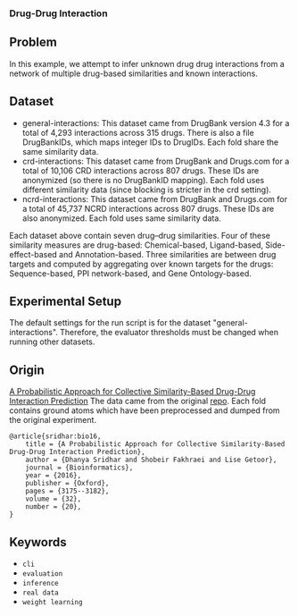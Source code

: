 ### Drug-Drug Interaction

## Problem
In this example, we attempt to infer unknown drug drug interactions from a network of
multiple drug-based similarities and known interactions. 

## Dataset
- general-interactions: This dataset came from DrugBank version 4.3 for a total of 4,293 interactions across 315 drugs.  There is also a file DrugBankIDs, which maps integer IDs to DrugIDs.  Each fold share the same similarity data. 
- crd-interactions: This dataset came from DrugBank and Drugs.com for a total of 10,106 CRD interactions across 807 drugs. These IDs are anonymized (so there is no DrugBankID mapping).  Each fold uses different similarity data (since blocking is stricter in the crd setting).
- ncrd-interactions: This dataset came from DrugBank and Drugs.com for a total of 45,737 NCRD interactions across 807 drugs. These IDs are also anonymized.  Each fold uses same similarity data.  

Each dataset above contain seven drug–drug similarities. Four of these similarity measures are drug-based: Chemical-based, Ligand-based, Side-effect-based and Annotation-based. Three similarities are between drug targets and computed by aggregating over known targets for the drugs: Sequence-based, PPI network-based, and Gene Ontology-based. 

## Experimental Setup
The default settings for the run script is for the dataset "general-interactions".  Therefore, the evaluator thresholds must be changed when running other datasets. 

## Origin
[A Probabilistic Approach for Collective Similarity-Based Drug-Drug Interaction Prediction](https://linqs.org/publications/#id:sridhar-bio16)
The data came from the original [repo](https://bitbucket.org/linqs/psl-drug-interaction-prediction/src/master/).  Each fold contains ground atoms which have been preprocessed and dumped from the original experiment.  


```
@article{sridhar:bio16,
    title = {A Probabilistic Approach for Collective Similarity-Based Drug-Drug Interaction Prediction},
    author = {Dhanya Sridhar and Shobeir Fakhraei and Lise Getoor},
    journal = {Bioinformatics},
    year = {2016},
    publisher = {Oxford},
    pages = {3175--3182},
    volume = {32},
    number = {20},
}
```

## Keywords

 - `cli`
 - `evaluation`
 - `inference`
 - `real data`
 - `weight learning`
